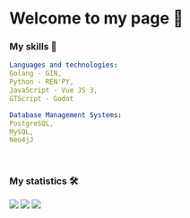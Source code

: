 # Welcome to my page 🤠

### My skills 🧠

```YAML
Languages and technologies:
Golang - GIN,
Python - REN'PY,
JavaScript - Vue JS 3,
GTScript - Godot

Database Management Systems:
PostgreSQL,
MySQL,
Neo4jJ

```

<br>

### My statistics 🛠

![](http://github-profile-summary-cards.vercel.app/api/cards/profile-details?username=Roupse&theme=github_dark)</div></center>
![](http://github-profile-summary-cards.vercel.app/api/cards/repos-per-language?username=Roupse&theme=github_dark) 
![](http://github-profile-summary-cards.vercel.app/api/cards/stats?username=Roupse&theme=github_dark)



